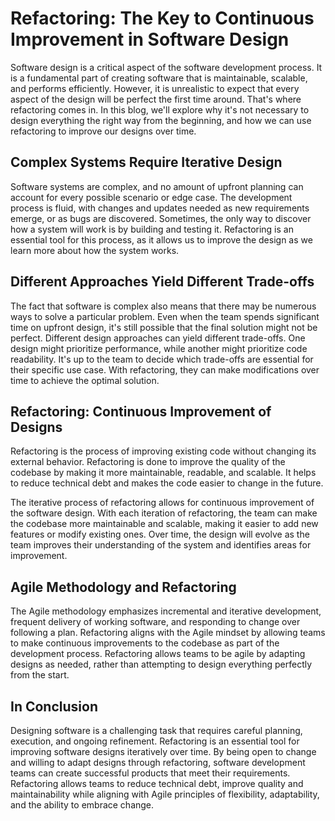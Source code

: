 # Refactoring: The Key to Continuous Improvement in Software Design

Software design is a critical aspect of the software development process. It is a fundamental part of creating software that is maintainable, scalable, and performs efficiently. However, it is unrealistic to expect that every aspect of the design will be perfect the first time around. That's where refactoring comes in. In this blog, we'll explore why it's not necessary to design everything the right way from the beginning, and how we can use refactoring to improve our designs over time.

## Complex Systems Require Iterative Design

Software systems are complex, and no amount of upfront planning can account for every possible scenario or edge case. The development process is fluid, with changes and updates needed as new requirements emerge, or as bugs are discovered. Sometimes, the only way to discover how a system will work is by building and testing it. Refactoring is an essential tool for this process, as it allows us to improve the design as we learn more about how the system works.

## Different Approaches Yield Different Trade-offs

The fact that software is complex also means that there may be numerous ways to solve a particular problem. Even when the team spends significant time on upfront design, it's still possible that the final solution might not be perfect. Different design approaches can yield different trade-offs. One design might prioritize performance, while another might prioritize code readability. It's up to the team to decide which trade-offs are essential for their specific use case. With refactoring, they can make modifications over time to achieve the optimal solution.

## Refactoring: Continuous Improvement of Designs

Refactoring is the process of improving existing code without changing its external behavior. Refactoring is done to improve the quality of the codebase by making it more maintainable, readable, and scalable. It helps to reduce technical debt and makes the code easier to change in the future.

The iterative process of refactoring allows for continuous improvement of the software design. With each iteration of refactoring, the team can make the codebase more maintainable and scalable, making it easier to add new features or modify existing ones. Over time, the design will evolve as the team improves their understanding of the system and identifies areas for improvement.

## Agile Methodology and Refactoring

The Agile methodology emphasizes incremental and iterative development, frequent delivery of working software, and responding to change over following a plan. Refactoring aligns with the Agile mindset by allowing teams to make continuous improvements to the codebase as part of the development process. Refactoring allows teams to be agile by adapting designs as needed, rather than attempting to design everything perfectly from the start.

## In Conclusion

Designing software is a challenging task that requires careful planning, execution, and ongoing refinement. Refactoring is an essential tool for improving software designs iteratively over time. By being open to change and willing to adapt designs through refactoring, software development teams can create successful products that meet their requirements. Refactoring allows teams to reduce technical debt, improve quality and maintainability while aligning with Agile principles of flexibility, adaptability, and the ability to embrace change.
